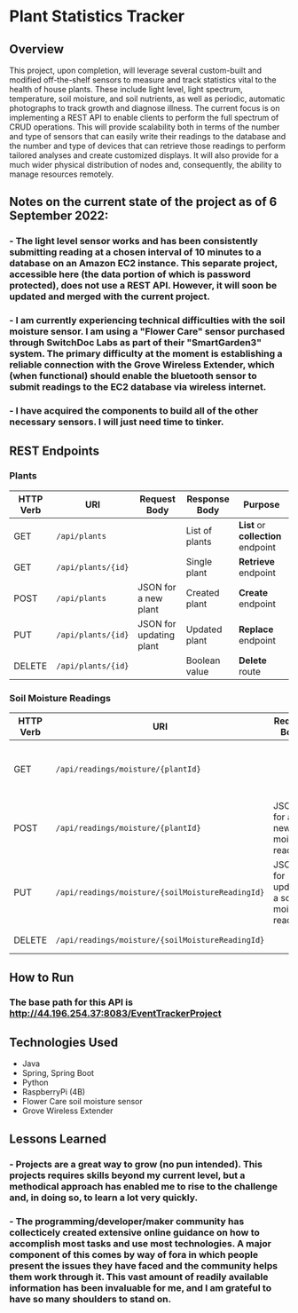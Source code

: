 # Plant Statistics Tracker

## Overview
This project, upon completion, will leverage several custom-built and modified off-the-shelf sensors to measure and track statistics vital to the health of house plants. These include light level, light spectrum, temperature, soil moisture, and soil nutrients, as well as periodic, automatic photographs to track growth and diagnose illness. The current focus is on implementing a REST API to enable clients to perform the full spectrum of CRUD operations. This will provide scalability both in terms of the number and type of sensors that can easily write their readings to the database and the number and type of devices that can retrieve those readings to perform tailored analyses and create customized displays. It will also provide for a much wider physical distribution of nodes and, consequently, the ability to manage resources remotely.

## Notes on the current state of the project as of 6 September 2022:
### - The light level sensor works and has been consistently submitting reading at a chosen interval of 10 minutes to a database on an Amazon EC2 instance. This separate project, accessible here (the data portion of which is password protected), does not use a REST API. However, it will soon be updated and merged with the current project.
### - I am currently experiencing technical difficulties with the soil moisture sensor. I am using a "Flower Care" sensor purchased through SwitchDoc Labs as part of their "SmartGarden3" system. The primary difficulty at the moment is establishing a reliable connection with the Grove Wireless Extender, which (when functional) should enable the bluetooth sensor to submit readings to the EC2 database via wireless internet.
### - I have acquired the components to build all of the other necessary sensors. I will just need time to tinker.

## REST Endpoints

### Plants

| HTTP Verb | URI                      | Request Body             | Response Body  | Purpose                             |
|-----------|--------------------------|--------------------------|----------------|-------------------------------------|
| GET       | `/api/plants `           |                          | List of plants | **List** or **collection** endpoint |
| GET       | `/api/plants/{id}`       |                          | Single plant   | **Retrieve** endpoint               |
| POST      | `/api/plants`            | JSON for a new plant     | Created plant  | **Create** endpoint                 |
| PUT       | `/api/plants/{id}`       | JSON for updating plant  | Updated plant  | **Replace** endpoint                |
| DELETE    | `/api/plants/{id}`       |                          | Boolean value  | **Delete** route                    |

### Soil Moisture Readings

| HTTP Verb | URI                                              | Request Body                              | Response Body                              | Purpose                             |
|-----------|--------------------------------------------------|-------------------------------------------|--------------------------------------------|-------------------------------------|
| GET       | `/api/readings/moisture/{plantId}`               |                                           | List of soil moisture readings by plant id | **List** or **collection** endpoint |
| POST      | `/api/readings/moisture/{plantId}`               | JSON for a new soil moisture reading      | Created soil moisture reading              | **Create** endpoint                 |
| PUT       | `/api/readings/moisture/{soilMoistureReadingId}` | JSON for updating a soil moisture reading | Updated soil moisture reading              | **Replace** endpoint                |
| DELETE    | `/api/readings/moisture/{soilMoistureReadingId}` |                                           | Boolean value                              | **Delete** route                    |

## How to Run
### The base path for this API is http://44.196.254.37:8083/EventTrackerProject

## Technologies Used
* Java
* Spring, Spring Boot
* Python
* RaspberryPi (4B)
* Flower Care soil moisture sensor
* Grove Wireless Extender

## Lessons Learned
### - Projects are a great way to grow (no pun intended). This projects requires skills beyond my current level, but a methodical approach has enabled me to rise to the challenge and, in doing so, to learn a lot very quickly.
### - The programming/developer/maker community has collecticely created extensive online guidance on how to accomplish most tasks and use most technologies. A major component of this comes by way of fora in which people present the issues they have faced and the community helps them work through it. This vast amount of readily available information has been invaluable for me, and I am grateful to have so many shoulders to stand on.
